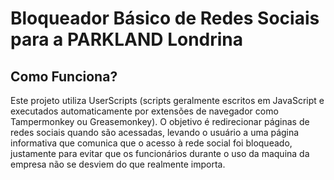 # Bloqueador Básico de Redes Sociais para a PARKLAND Londrina

## Como Funciona?

Este projeto utiliza UserScripts (scripts geralmente escritos em JavaScript e executados automaticamente por extensões de navegador como Tampermonkey ou Greasemonkey). O objetivo é redirecionar páginas de redes sociais quando são acessadas, levando o usuário a uma página informativa que comunica que o acesso à rede social foi bloqueado, justamente para evitar que os funcionários durante o uso da maquina da empresa não se desviem do que realmente importa.

